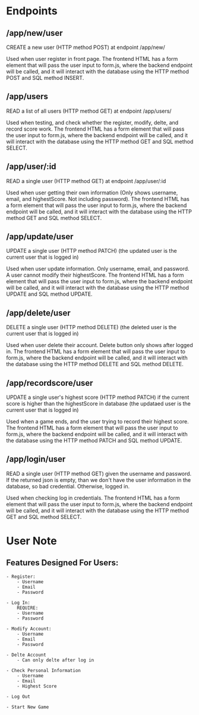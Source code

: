 # Endpoints

## /app/new/user
CREATE a new user (HTTP method POST) at endpoint /app/new/

Used when user register in front page. The frontend HTML has a form element that will pass the user input to form.js, where the backend endpoint will be called, and it will interact with the database using the HTTP method POST and SQL method INSERT.

## /app/users
READ a list of all users (HTTP method GET) at endpoint /app/users/

Used when testing, and check whether the register, modify, delte, and record score work. The frontend HTML has a form element that will pass the user input to form.js, where the backend endpoint will be called, and it will interact with the database using the HTTP method GET and SQL method SELECT.

## /app/user/:id
READ a single user (HTTP method GET) at endpoint /app/user/:id

Used when user getting their own information (Only shows username, email, and highestScore. Not including password). The frontend HTML has a form element that will pass the user input to form.js, where the backend endpoint will be called, and it will interact with the database using the HTTP method GET and SQL method SELECT.

## /app/update/user
UPDATE a single user (HTTP method PATCH) (the updated user is the current user that is logged in)

Used when user update information. Only username, email, and password. A user cannot modify their highestScore. The frontend HTML has a form element that will pass the user input to form.js, where the backend endpoint will be called, and it will interact with the database using the HTTP method UPDATE and SQL method UPDATE.

## /app/delete/user
DELETE a single user (HTTP method DELETE) (the deleted user is the current user that is logged in)

Used when user delete their account. Delete button only shows after logged in. The frontend HTML has a form element that will pass the user input to form.js, where the backend endpoint will be called, and it will interact with the database using the HTTP method DELETE and SQL method DELETE.

## /app/recordscore/user
UPDATE a single user's highest score (HTTP method PATCH) if the current score is higher than the highestScore in database (the updataed user is the current user that is logged in)

Used when a game ends, and the user trying to record their highest score. The frontend HTML has a form element that will pass the user input to form.js, where the backend endpoint will be called, and it will interact with the database using the HTTP method PATCH and SQL method UPDATE.

## /app/login/user
READ a single user (HTTP method GET) given the username and password. If the returned json is empty, than we don't have the user information in the database, so bad credential. Otherwise, logged in.

Used when checking log in credentials. The frontend HTML has a form element that will pass the user input to form.js, where the backend endpoint will be called, and it will interact with the database using the HTTP method GET and SQL method SELECT.

# User Note

## Features Designed For Users:
    - Register:
        - Username
        - Email
        - Password

    - Log In:
        REQUIRE:
        - Username
        - Password

    - Modify Account:
        - Username
        - Email
        - Password
    
    - Delte Account
        - Can only delte after log in
    
    - Check Personal Information
        - Username
        - Email
        - Highest Score
    
    - Log Out
    
    - Start New Game


